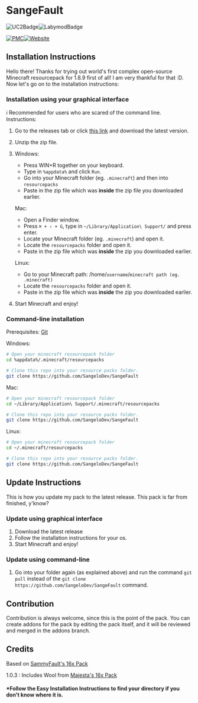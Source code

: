 # SangeFault

![UC2Badge](https://img.shields.io/badge/UC%C2%B2-supported-%23FE7D37)![LabymodBadge](https://img.shields.io/badge/LabyMod-supported-%23008FE8)

[![PMC](https://img.shields.io/badge/PlanetMinecraft-visit-%236EC310)](https://www.planetminecraft.com/texture-pack/sangefault-1-8-x-resource-pack/)[![Website](https://img.shields.io/badge/Addons-pick%20and%20choose-blue)](https://pack.sangelo.space)

## Installation Instructions
Hello there! Thanks for trying out world's first complex open-source Minecraft resourcepack for 1.8.9 first of all! I am very thankful for that :D.
Now let's go on to the installation instructions:

### Installation using your graphical interface
ℹ️ Recommended for users who are scared of the command line.
Instructions:
1. Go to the releases tab or click [this link](https://github.com/SangeloDev/SangeFault/releases) and download the latest version.
2. Unzip the zip file.
3. Windows:
    - Press WIN+R together on your keyboard.
    - Type in `%appdata%` and click `Run`.
    - Go into your Minecraft folder (eg. `.minecraft`) and then into `resourcepacks`
    - Paste in the zip file which was **inside** the zip file you downloaded earlier.

   Mac:
    - Open a Finder window.
    - Press `⌘ + ⇧ + G`, type in `~/Library/Application\ Support/` and press enter.
    - Locate your Minecraft folder (eg. `.minecraft`) and open it.
    - Locate the `resourcepacks` folder and open it.
    - Paste in the zip file which was **inside** the zip you downloaded earlier.
   
   Linux:
    - Go to your Minecraft path: /home/`username`/`minecraft path (eg. .minecraft)`
    - Locate the `resourcepacks` folder and open it.
    - Paste in the zip file which was **inside** the zip you downloaded earlier.
4. Start Minecraft and enjoy!
### Command-line installation

Prerequisites: [Git](https://git-scm.com/downloads)

Windows:
```bash
# Open your minecraft resourcepack folder
cd %appdata%/.minecraft/resourcepacks

# Clone this repo into your resource packs folder.
git clone https://github.com/SangeloDev/SangeFault
```

Mac:
```bash
# Open your minecraft resourcepack folder
cd ~/Library/Application\ Support/.minecraft/resourcepacks

# Clone this repo into your resource packs folder.
git clone https://github.com/SangeloDev/SangeFault
```

Linux:
```bash
# Open your minecraft resourcepack folder
cd ~/.minecraft/resourcepacks

# Clone this repo into your resource packs folder.
git clone https://github.com/SangeloDev/SangeFault
```

## Update Instructions
This is how you update my pack to the latest release. This pack is far from finished, y'know?
### Update using graphical interface
1. Download the latest release
2. Follow the installation instructions for your os.
3. Start Minecraft and enjoy!

### Update using command-line
1. Go into your folder again (as explained above) and run the command `git pull` instead of the `git clone https://github.com/SangeloDev/SangeFault` command.

## Contribution
Contribution is always welcome, since this is the point of the pack. You can create addons for the pack by editing the pack itself, and it will be reviewed and merged in the addons branch.

## Credits

Based on [SammyFault's 16x Pack](http://www.mediafire.com/file/vrojgs74merz18h/%2521_%25C2%25A72Sammyfault_%25C2%25A7a%255B16x%255D.zip/file)

1.0.3 : Includes Wool from [Majesta's 16x Pack](https://www.mediafire.com/file/m2i4zdffmh4s95z/!++++++++%C2%A75%C2%A7lmajesta+%C2%A78[16x].zip/file)

#### *Follow the Easy Installation Instructions to find your directory if you don't know where it is.
